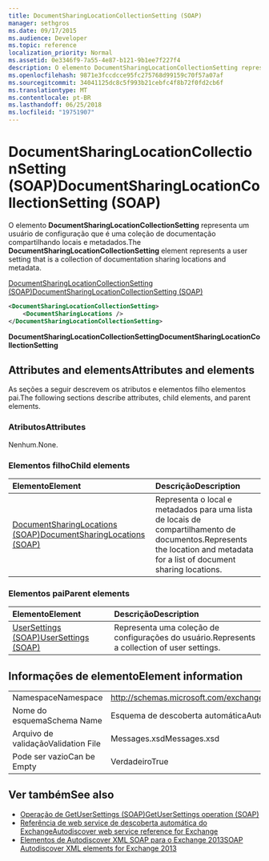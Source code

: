 ```yaml
---
title: DocumentSharingLocationCollectionSetting (SOAP)
manager: sethgros
ms.date: 09/17/2015
ms.audience: Developer
ms.topic: reference
localization_priority: Normal
ms.assetid: 0e3346f9-7a55-4e87-b121-9b1ee7f227f4
description: O elemento DocumentSharingLocationCollectionSetting representa um usuário de configuração que é uma coleção de documentação compartilhando locais e metadados.
ms.openlocfilehash: 9871e3fccdcce95fc275768d99159c70f57a07af
ms.sourcegitcommit: 34041125dc8c5f993b21cebfc4f8b72f0fd2cb6f
ms.translationtype: MT
ms.contentlocale: pt-BR
ms.lasthandoff: 06/25/2018
ms.locfileid: "19751907"
---
```

# <a name="documentsharinglocationcollectionsetting-soap"></a><span data-ttu-id="ec60c-103">DocumentSharingLocationCollectionSetting (SOAP)</span><span class="sxs-lookup"><span data-stu-id="ec60c-103">DocumentSharingLocationCollectionSetting (SOAP)</span></span>

<span data-ttu-id="ec60c-104">O elemento **DocumentSharingLocationCollectionSetting** representa um usuário de configuração que é uma coleção de documentação compartilhando locais e metadados.</span><span class="sxs-lookup"><span data-stu-id="ec60c-104">The **DocumentSharingLocationCollectionSetting** element represents a user setting that is a collection of documentation sharing locations and metadata.</span></span> 
  
[<span data-ttu-id="ec60c-105">DocumentSharingLocationCollectionSetting (SOAP)</span><span class="sxs-lookup"><span data-stu-id="ec60c-105">DocumentSharingLocationCollectionSetting (SOAP)</span></span>](documentsharinglocationcollectionsetting-soap.md)
  
```XML
<DocumentSharingLocationCollectionSetting>
    <DocumentSharingLocations />
</DocumentSharingLocationCollectionSetting>
```

 <span data-ttu-id="ec60c-106">**DocumentSharingLocationCollectionSetting**</span><span class="sxs-lookup"><span data-stu-id="ec60c-106">**DocumentSharingLocationCollectionSetting**</span></span>
## <a name="attributes-and-elements"></a><span data-ttu-id="ec60c-107">Attributes and elements</span><span class="sxs-lookup"><span data-stu-id="ec60c-107">Attributes and elements</span></span>

<span data-ttu-id="ec60c-108">As seções a seguir descrevem os atributos e elementos filho elementos pai.</span><span class="sxs-lookup"><span data-stu-id="ec60c-108">The following sections describe attributes, child elements, and parent elements.</span></span>
  
### <a name="attributes"></a><span data-ttu-id="ec60c-109">Atributos</span><span class="sxs-lookup"><span data-stu-id="ec60c-109">Attributes</span></span>

<span data-ttu-id="ec60c-110">Nenhum.</span><span class="sxs-lookup"><span data-stu-id="ec60c-110">None.</span></span>
  
### <a name="child-elements"></a><span data-ttu-id="ec60c-111">Elementos filho</span><span class="sxs-lookup"><span data-stu-id="ec60c-111">Child elements</span></span>

|<span data-ttu-id="ec60c-112">**Elemento**</span><span class="sxs-lookup"><span data-stu-id="ec60c-112">**Element**</span></span>|<span data-ttu-id="ec60c-113">**Descrição**</span><span class="sxs-lookup"><span data-stu-id="ec60c-113">**Description**</span></span>|
|:-----|:-----|
|[<span data-ttu-id="ec60c-114">DocumentSharingLocations (SOAP)</span><span class="sxs-lookup"><span data-stu-id="ec60c-114">DocumentSharingLocations (SOAP)</span></span>](documentsharinglocations-soap.md) <br/> |<span data-ttu-id="ec60c-115">Representa o local e metadados para uma lista de locais de compartilhamento de documentos.</span><span class="sxs-lookup"><span data-stu-id="ec60c-115">Represents the location and metadata for a list of document sharing locations.</span></span>  <br/> |
   
### <a name="parent-elements"></a><span data-ttu-id="ec60c-116">Elementos pai</span><span class="sxs-lookup"><span data-stu-id="ec60c-116">Parent elements</span></span>

|<span data-ttu-id="ec60c-117">**Elemento**</span><span class="sxs-lookup"><span data-stu-id="ec60c-117">**Element**</span></span>|<span data-ttu-id="ec60c-118">**Descrição**</span><span class="sxs-lookup"><span data-stu-id="ec60c-118">**Description**</span></span>|
|:-----|:-----|
|[<span data-ttu-id="ec60c-119">UserSettings (SOAP)</span><span class="sxs-lookup"><span data-stu-id="ec60c-119">UserSettings (SOAP)</span></span>](usersettings-soap.md) <br/> |<span data-ttu-id="ec60c-120">Representa uma coleção de configurações do usuário.</span><span class="sxs-lookup"><span data-stu-id="ec60c-120">Represents a collection of user settings.</span></span>  <br/> |
   
## <a name="element-information"></a><span data-ttu-id="ec60c-121">Informações de elemento</span><span class="sxs-lookup"><span data-stu-id="ec60c-121">Element information</span></span>

|||
|:-----|:-----|
|<span data-ttu-id="ec60c-122">Namespace</span><span class="sxs-lookup"><span data-stu-id="ec60c-122">Namespace</span></span>  <br/> |http://schemas.microsoft.com/exchange/2010/Autodiscover  <br/> |
|<span data-ttu-id="ec60c-123">Nome do esquema</span><span class="sxs-lookup"><span data-stu-id="ec60c-123">Schema Name</span></span>  <br/> |<span data-ttu-id="ec60c-124">Esquema de descoberta automática</span><span class="sxs-lookup"><span data-stu-id="ec60c-124">Autodiscover schema</span></span>  <br/> |
|<span data-ttu-id="ec60c-125">Arquivo de validação</span><span class="sxs-lookup"><span data-stu-id="ec60c-125">Validation File</span></span>  <br/> |<span data-ttu-id="ec60c-126">Messages.xsd</span><span class="sxs-lookup"><span data-stu-id="ec60c-126">Messages.xsd</span></span>  <br/> |
|<span data-ttu-id="ec60c-127">Pode ser vazio</span><span class="sxs-lookup"><span data-stu-id="ec60c-127">Can be Empty</span></span>  <br/> |<span data-ttu-id="ec60c-128">Verdadeiro</span><span class="sxs-lookup"><span data-stu-id="ec60c-128">True</span></span>  <br/> |
   
## <a name="see-also"></a><span data-ttu-id="ec60c-129">Ver também</span><span class="sxs-lookup"><span data-stu-id="ec60c-129">See also</span></span>

- [<span data-ttu-id="ec60c-130">Operação de GetUserSettings (SOAP)</span><span class="sxs-lookup"><span data-stu-id="ec60c-130">GetUserSettings operation (SOAP)</span></span>](getusersettings-operation-soap.md)
- [<span data-ttu-id="ec60c-131">Referência de web service de descoberta automática do Exchange</span><span class="sxs-lookup"><span data-stu-id="ec60c-131">Autodiscover web service reference for Exchange</span></span>](autodiscover-web-service-reference-for-exchange.md)
- [<span data-ttu-id="ec60c-132">Elementos de Autodiscover XML SOAP para o Exchange 2013</span><span class="sxs-lookup"><span data-stu-id="ec60c-132">SOAP Autodiscover XML elements for Exchange 2013</span></span>](soap-autodiscover-xml-elements-for-exchange-2013.md)

